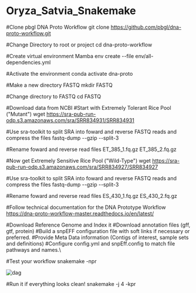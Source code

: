 # Oryza_Satvia_Snakemake

#Clone pbgl DNA Proto Workflow
git clone https://github.com/pbgl/dna-proto-workflow.git

#Change Directory to root or project
cd dna-proto-workflow

#Create virtual environment
Mamba env create --file env/all-dependencies.yml

#Activate the environment
conda activate dna-proto

#Make a new directory FASTQ
mkdir FASTQ

#Change directory to FASTQ
cd FASTQ

#Download data from NCBI
#Start with Extremely Tolerant Rice Pool ("Mutant")
wget https://sra-pub-run-odp.s3.amazonaws.com/sra/SRR834931/SRR834931

#Use sra-toolkit to split SRA into foward and reverse FASTQ reads and compress the files
fastq-dump --gzip --split-3

#Rename foward and reverse read files
ET_385_1.fq.gz
ET_385_2.fq.gz

#Now get Extremely Sensitive Rice Pool ("Wild-Type")
wget https://sra-pub-run-odp.s3.amazonaws.com/sra/SRR834927/SRR834927

#Use sra-toolkit to split SRA into foward and reverse FASTQ reads and compress the files
fastq-dump --gzip --split-3

#Rename foward and reverse read files
ES_430_1.fq.gz
ES_430_2.fq.gz

#Follow technical documentation for the DNA Prototype Workflow
https://dna-proto-workflow-master.readthedocs.io/en/latest/

#Download Reference Genome and Index it
#Download annotation files (gff, gtf, protein)
#Build a snpEFF configuration file with soft links if necessary or preferred.
#Provide Meta Data information (Contigs of interest, sample sets and definitions)
#Configure config.yml and snpEff.config to match file pathways and names.\

#Test your workflow
snakemake -npr

![dag](https://user-images.githubusercontent.com/93121277/182140684-39e6ba3a-d5cb-4a9d-8021-2a09ccce43f3.svg)


#Run it if everything looks clean!
snakemake -j 4 -kpr



